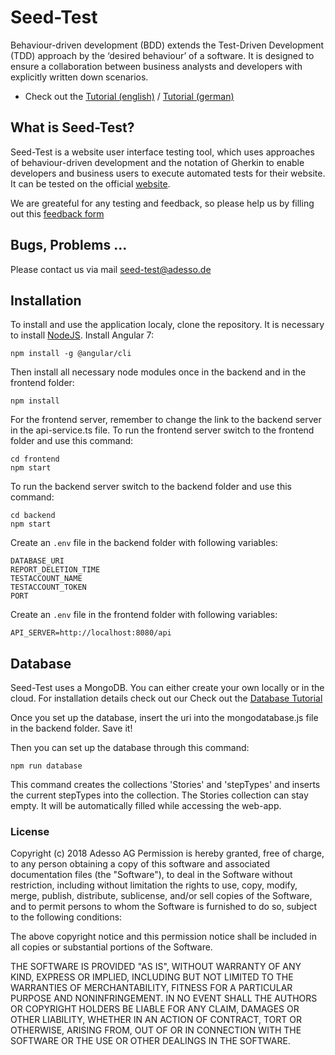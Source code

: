# Seed-Test
Behaviour-driven development (BDD) extends the Test-Driven Development (TDD) approach by the ‘desired behaviour’ of a software. It is designed to ensure a collaboration between business analysts and developers with explicitly written down scenarios.

*   Check out the [Tutorial (english)](https://github.com/adessoAG/Seed-Test/wiki/Tutorial_eng) / [Tutorial (german)](https://github.com/adessoAG/Seed-Test/wiki/Tutorial_deu)


## What is Seed-Test?
Seed-Test is a website user interface testing tool, which uses approaches of behaviour-driven development and the notation of Gherkin to enable developers and business users to execute automated tests for their website. It can be tested on the official [website](https://seed-test-frontend.herokuapp.com/).

We are greateful for any testing and feedback, so please help us by filling out this [feedback form](https://seed-test-frontend.herokuapp.com/feedback)

## Bugs, Problems ...
Please contact us via mail seed-test@adesso.de

## Installation
To install and use the application localy, clone the repository.
It is necessary to install [NodeJS](https://nodejs.org/en/).
Install Angular 7:
```
npm install -g @angular/cli 
```
Then install all necessary node modules once in the backend and in the frontend folder:
```
npm install
```

For the frontend server, remember to change the link to the backend server in the api-service.ts file.
To run the frontend server switch to the frontend folder and use this command:
```
cd frontend
npm start
```
To run the backend server switch to the backend folder and use this command:
```
cd backend
npm start
```

Create an `.env` file in the backend folder with following variables:
```
DATABASE_URI
REPORT_DELETION_TIME
TESTACCOUNT_NAME
TESTACCOUNT_TOKEN
PORT
```

Create an `.env` file in the frontend folder with following variables:
```
API_SERVER=http://localhost:8080/api
```

## Database
Seed-Test uses a MongoDB. You can either create your own locally or in the cloud.
For installation details check out our Check out the [Database Tutorial](https://github.com/adessoAG/Seed-Test/wiki/Database)

Once you set up the database, insert the uri into the mongodatabase.js file in the backend folder.
Save it!

Then you can set up the database through this command:
```
npm run database
```
This command creates the collections 'Stories' and 'stepTypes' and inserts the current stepTypes into the collection.
The Stories collection can stay empty. It will be automatically filled while accessing the web-app.

### License

Copyright (c) 2018 Adesso AG Permission is hereby granted, free of charge, to any person obtaining a copy of this software and associated documentation files (the "Software"), to deal in the Software without restriction, including without limitation the rights to use, copy, modify, merge, publish, distribute, sublicense, and/or sell copies of the Software, and to permit persons to whom the Software is furnished to do so, subject to the following conditions:

The above copyright notice and this permission notice shall be included in all copies or substantial portions of the Software.

THE SOFTWARE IS PROVIDED "AS IS", WITHOUT WARRANTY OF ANY KIND, EXPRESS OR IMPLIED, INCLUDING BUT NOT LIMITED TO THE WARRANTIES OF MERCHANTABILITY, FITNESS FOR A PARTICULAR PURPOSE AND NONINFRINGEMENT. IN NO EVENT SHALL THE AUTHORS OR COPYRIGHT HOLDERS BE LIABLE FOR ANY CLAIM, DAMAGES OR OTHER LIABILITY, WHETHER IN AN ACTION OF CONTRACT, TORT OR OTHERWISE, ARISING FROM, OUT OF OR IN CONNECTION WITH THE SOFTWARE OR THE USE OR OTHER DEALINGS IN THE SOFTWARE.
